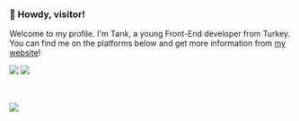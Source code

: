 ### 👋 Howdy, visitor!

Welcome to my profile. I'm Tarık, a young Front-End developer from Turkey.  
You can find me on the platforms below and get more information from [my website](https://tarikcoskun.xyz/)!

<a href="https://discord.com/users/474537652943847444"><img src="https://shields.io/badge/-Discord-8697f6?logo=discord&logoColor=fff" /></a>
<a href="https://twitter.com/itstarikcoskun"><img src="https://shields.io/badge/-Twitter-009ded?logo=twitter&logoColor=fff" /></a>

<br />
<br />

<img src="https://github-readme-stats.vercel.app/api?username=tarikcoskun&theme=nord&show_icons=true&hide_border=true&bg_color=161b22&hide=issues&hide_title=true&border_radius=8">
